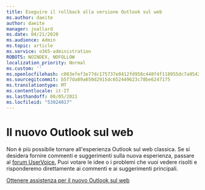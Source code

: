 ```yaml
---
title: Eseguire il rollback alla versione Outlook sul web
ms.author: daeite
author: daeite
manager: joallard
ms.date: 04/21/2020
ms.audience: Admin
ms.topic: article
ms.service: o365-administration
ROBOTS: NOINDEX, NOFOLLOW
localization_priority: Normal
ms.custom: ''
ms.openlocfilehash: c083efef3e77dc175737e0412fd958c448f4f118955dc7a95427dab831ccbe4d
ms.sourcegitcommit: b5f7da89a650d2915dc652449623c78be6247175
ms.translationtype: MT
ms.contentlocale: it-IT
ms.lasthandoff: 08/05/2021
ms.locfileid: "53924017"
---
```

# <a name="the-new-outlook-on-the-web"></a>Il nuovo Outlook sul web

Non è più possibile tornare all'esperienza Outlook sul web classica. Se si desidera fornire commenti e suggerimenti sulla nuova esperienza, passare al [forum UserVoice.](https://go.microsoft.com/fwlink/?linkid=2103182) Puoi votare le idee o i problemi che vuoi vedere risolti e risponderemo direttamente ai commenti e ai suggerimenti principali.

[Ottenere assistenza per il nuovo Outlook sul web](https://support.office.com/article/017014cd-2ad0-41ab-8473-6bd8c349d4f8)
